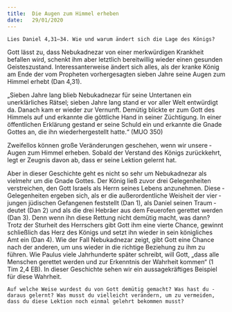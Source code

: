 ```yaml
---
title:  Die Augen zum Himmel erheben
date:   29/01/2020
---
```


`Lies Daniel 4,31–34. Wie und warum ändert sich die Lage des Königs?`

Gott lässt zu, dass Nebukadnezar von einer merkwürdigen Krankheit befallen wird, schenkt ihm aber letztlich bereitwillig wieder einen gesunden Geisteszustand. Interessanterweise ändert sich alles, als der kranke König am Ende der vom Propheten vorhergesagten sieben Jahre seine Augen zum Himmel erhebt (Dan 4,31).

„Sieben Jahre lang blieb Nebukadnezar für seine Untertanen ein unerklärliches Rätsel; sieben Jahre lang stand er vor aller Welt entwürdigt da. Danach kam er wieder zur Vernunft. Demütig blickte er zum Gott des Himmels auf und erkannte die göttliche Hand in seiner Züchtigung. In einer öffentlichen Erklärung gestand er seine Schuld ein und erkannte die Gnade Gottes an, die ihn wiederhergestellt hatte.“ (MUO 350)

Zweifellos können große Veränderungen geschehen, wenn wir unsere ­Augen zum Himmel erheben. Sobald der Verstand des Königs zurückkehrt, legt er Zeugnis davon ab, dass er seine Lektion gelernt hat.

Aber in dieser Geschichte geht es nicht so sehr um Nebukadnezar als vielmehr um die Gnade Gottes. Der König ließ zuvor drei Gelegenheiten verstreichen, den Gott Israels als Herrn seines Lebens anzunehmen. Diese ­Gelegenheiten ergeben sich, als er die außerordentliche Weisheit der vier ­jungen jüdischen Gefangenen feststellt (Dan 1), als Daniel seinen Traum ­deutet (Dan 2) und als die drei Hebräer aus dem Feuerofen gerettet werden (Dan 3). Denn wenn ihn diese Rettung nicht demütig macht, was dann? Trotz der Sturheit des Herrschers gibt Gott ihm eine vierte Chance, gewinnt schließlich das Herz des Königs und setzt ihn wieder in sein königliches Amt ein (Dan 4). Wie der Fall Nebukadnezar zeigt, gibt Gott eine Chance nach der anderen, um uns wieder in die richtige Beziehung zu ihm zu führen. Wie Paulus viele Jahrhunderte später schreibt, will Gott, „dass alle Menschen gerettet werden und zur Erkenntnis der Wahrheit kommen“ (1 Tim 2,4 EB). In dieser Geschichte sehen wir ein aussagekräftiges Beispiel für diese Wahrheit.

`Auf welche Weise wurdest du von Gott demütig gemacht? Was hast du ­daraus gelernt? Was musst du vielleicht verändern, um zu vermeiden, dass du diese Lektion noch einmal gelehrt bekommen musst?`